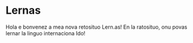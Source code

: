 # Lernas
Hola e bonvenez a mea nova retosituo Lern.as! En la ratosituo, onu povas lernar la linguo internaciona Ido!
